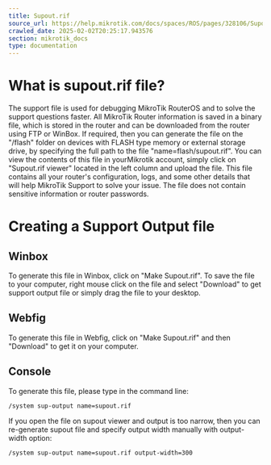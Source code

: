 ```yaml
---
title: Supout.rif
source_url: https://help.mikrotik.com/docs/spaces/ROS/pages/328106/Supout.rif ,
crawled_date: 2025-02-02T20:25:17.943576
section: mikrotik_docs
type: documentation
---
```


# What is supout.rif file?
The support file is used for debugging MikroTik RouterOS and to solve the support questions faster. All MikroTik Router information is saved in a binary file, which is stored in the router and can be downloaded from the router using FTP or WinBox. If required, then you can generate the file on the "/flash" folder on devices with FLASH type memory or external storage drive, by specifying the full path to the file "name=flash/supout.rif". You can view the contents of this file in yourMikrotik account, simply click on "Supout.rif viewer" located in the left column and upload the file.
This file contains all your router's configuration, logs, and some other details that will help MikroTik Support to solve your issue. The file does not contain sensitive information or router passwords.
# Creating a Support Output file
## Winbox
To generate this file in Winbox, click on "Make Supout.rif".
To save the file to your computer, right mouse click on the file and select "Download" to get support output file or simply drag the file to your desktop.
## Webfig
To generate this file in Webfig, click on "Make Supout.rif" and then "Download" to get it on your computer.
## Console
To generate this file, please type in the command line:
```
/system sup-output name=supout.rif
```
If you open the file on supout viewer and output is too narrow, then you can re-generate supout file and specify output width manually with output-width option:
```
/system sup-output name=supout.rif output-width=300
```